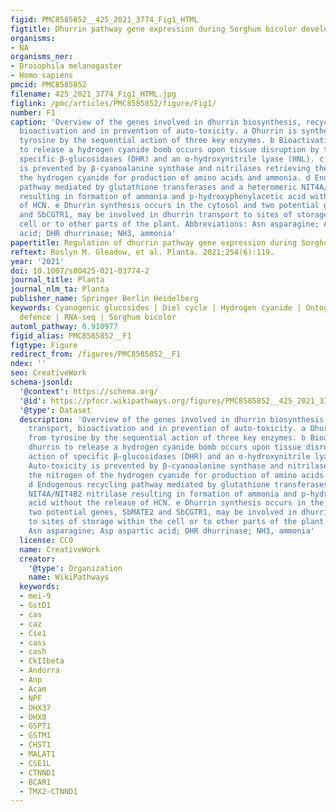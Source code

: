 ```yaml
---
figid: PMC8585852__425_2021_3774_Fig1_HTML
figtitle: Dhurrin pathway gene expression during Sorghum bicolor development
organisms:
- NA
organisms_ner:
- Drosophila melanogaster
- Homo sapiens
pmcid: PMC8585852
filename: 425_2021_3774_Fig1_HTML.jpg
figlink: /pmc/articles/PMC8585852/figure/Fig1/
number: F1
caption: 'Overview of the genes involved in dhurrin biosynthesis, recycling, transport,
  bioactivation and in prevention of auto-toxicity. a Dhurrin is synthesised from
  tyrosine by the sequential action of three key enzymes. b Bioactivation of dhurrin
  to release a hydrogen cyanide bomb occurs upon tissue disruption by the action of
  specific β-glucosidases (DHR) and an α-hydroxynitrile lyase (HNL). c Auto-toxicity
  is prevented by β-cyanoalanine synthase and nitrilases retrieving the nitrogen of
  the hydrogen cyanide for production of amino acids and ammonia. d Endogenous recycling
  pathway mediated by glutathione transferases and a heteromeric NIT4A/NIT4B2 nitrilase
  resulting in formation of ammonia and p-hydroxyphenylacetic acid without the release
  of HCN. e Dhurrin synthesis occurs in the cytosol and two potential genes, SbMATE2
  and SbCGTR1, may be involved in dhurrin transport to sites of storage within the
  cell or to other parts of the plant. Abbreviations: Asn asparagine; Asp aspartic
  acid; DHR dhurrinase; NH3, ammonia'
papertitle: Regulation of dhurrin pathway gene expression during Sorghum bicolor development.
reftext: Roslyn M. Gleadow, et al. Planta. 2021;254(6):119.
year: '2021'
doi: 10.1007/s00425-021-03774-2
journal_title: Planta
journal_nlm_ta: Planta
publisher_name: Springer Berlin Heidelberg
keywords: Cyanogenic glucosides | Diel cycle | Hydrogen cyanide | Ontogeny | Plant
  defence | RNA-seq | Sorghum bicolor
automl_pathway: 0.910977
figid_alias: PMC8585852__F1
figtype: Figure
redirect_from: /figures/PMC8585852__F1
ndex: ''
seo: CreativeWork
schema-jsonld:
  '@context': https://schema.org/
  '@id': https://pfocr.wikipathways.org/figures/PMC8585852__425_2021_3774_Fig1_HTML.html
  '@type': Dataset
  description: 'Overview of the genes involved in dhurrin biosynthesis, recycling,
    transport, bioactivation and in prevention of auto-toxicity. a Dhurrin is synthesised
    from tyrosine by the sequential action of three key enzymes. b Bioactivation of
    dhurrin to release a hydrogen cyanide bomb occurs upon tissue disruption by the
    action of specific β-glucosidases (DHR) and an α-hydroxynitrile lyase (HNL). c
    Auto-toxicity is prevented by β-cyanoalanine synthase and nitrilases retrieving
    the nitrogen of the hydrogen cyanide for production of amino acids and ammonia.
    d Endogenous recycling pathway mediated by glutathione transferases and a heteromeric
    NIT4A/NIT4B2 nitrilase resulting in formation of ammonia and p-hydroxyphenylacetic
    acid without the release of HCN. e Dhurrin synthesis occurs in the cytosol and
    two potential genes, SbMATE2 and SbCGTR1, may be involved in dhurrin transport
    to sites of storage within the cell or to other parts of the plant. Abbreviations:
    Asn asparagine; Asp aspartic acid; DHR dhurrinase; NH3, ammonia'
  license: CC0
  name: CreativeWork
  creator:
    '@type': Organization
    name: WikiPathways
  keywords:
  - mei-9
  - GstD1
  - cas
  - caz
  - Cse1
  - cass
  - cash
  - CkIIbeta
  - Andorra
  - Anp
  - Acam
  - NPF
  - DHX37
  - DHX8
  - GSPT1
  - GSTM1
  - CHST1
  - MALAT1
  - CSE1L
  - CTNND1
  - BCAR1
  - TMX2-CTNND1
---
```

